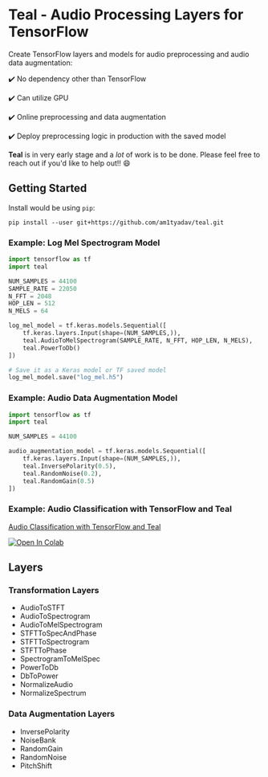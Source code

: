 # Teal - Audio Processing Layers for TensorFlow

Create TensorFlow layers and models for audio preprocessing and audio data augmentation:

:heavy_check_mark: No dependency other than TensorFlow

:heavy_check_mark: Can utilize GPU

:heavy_check_mark: Online preprocessing and data augmentation

:heavy_check_mark: Deploy preprocessing logic in production with the saved model

__Teal__ is in very early stage and a _lot_ of work is to be done. Please feel free to reach out if you'd like to help out!! :smile:

## Getting Started

Install would be using `pip`:

`pip install --user git+https://github.com/am1tyadav/teal.git`

### Example: Log Mel Spectrogram Model

```python
import tensorflow as tf
import teal

NUM_SAMPLES = 44100
SAMPLE_RATE = 22050
N_FFT = 2048
HOP_LEN = 512
N_MELS = 64

log_mel_model = tf.keras.models.Sequential([
    tf.keras.layers.Input(shape=(NUM_SAMPLES,)),
    teal.AudioToMelSpectrogram(SAMPLE_RATE, N_FFT, HOP_LEN, N_MELS),
    teal.PowerToDb()
])

# Save it as a Keras model or TF saved model
log_mel_model.save("log_mel.h5")
```

### Example: Audio Data Augmentation Model

```python
import tensorflow as tf
import teal

NUM_SAMPLES = 44100

audio_augmentation_model = tf.keras.models.Sequential([
    tf.keras.layers.Input(shape=(NUM_SAMPLES,)),
    teal.InversePolarity(0.5),
    teal.RandomNoise(0.2),
    teal.RandomGain(0.5)
])
```

### Example: Audio Classification with TensorFlow and Teal

[Audio Classification with TensorFlow and Teal](examples/Audio_Classification_with_TensorFlow_and_Teal.ipynb)

[![Open In Colab](https://colab.research.google.com/assets/colab-badge.svg)](https://colab.research.google.com/github.com/am1tyadav/teal/blob/main/examples/Audio_Classification_with_TensorFlow_and_Teal.ipynb)

## Layers

### Transformation Layers

* AudioToSTFT
* AudioToSpectrogram
* AudioToMelSpectrogram
* STFTToSpecAndPhase
* STFTToSpectrogram
* STFTToPhase
* SpectrogramToMelSpec
* PowerToDb
* DbToPower
* NormalizeAudio
* NormalizeSpectrum

### Data Augmentation Layers

* InversePolarity
* NoiseBank
* RandomGain
* RandomNoise
* PitchShift
